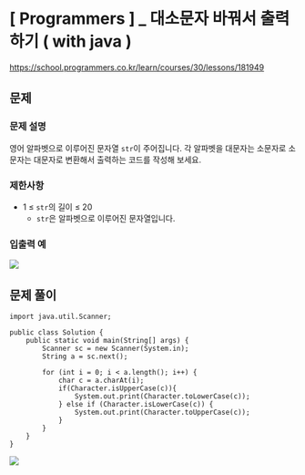 # [ Programmers ] _ 대소문자 바꿔서 출력하기 ( with java )
https://school.programmers.co.kr/learn/courses/30/lessons/181949
## 문제 
### 문제 설명
영어 알파벳으로 이루어진 문자열 `str`이 주어집니다. 각 알파벳을 대문자는 소문자로 소문자는 대문자로 변환해서 출력하는 코드를 작성해 보세요.
### 제한사항
- 1 ≤ `str`의 길이 ≤ 20
    - `str`은 알파벳으로 이루어진 문자열입니다.

### 입출력 예
![](https://i.imgur.com/igR5K0Y.png)







## 문제 풀이
```
import java.util.Scanner;

public class Solution {
    public static void main(String[] args) {
        Scanner sc = new Scanner(System.in);
        String a = sc.next();
    
        for (int i = 0; i < a.length(); i++) {
            char c = a.charAt(i);
            if(Character.isUpperCase(c)){
                System.out.print(Character.toLowerCase(c));
            } else if (Character.isLowerCase(c)) {
                System.out.print(Character.toUpperCase(c));
            }
        }
    }
}
```

![](https://i.imgur.com/MHK2PcM.png)
